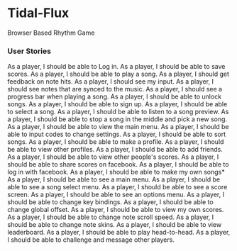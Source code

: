 # Tidal-Flux
Browser Based Rhythm Game


### User Stories
As a player, I should be able to Log in.
As a player, I should be able to save scores.
As a player, I should be able to play a song.
As a player, I should get feedback on note hits.
As a player, I should see my input.
As a player, I should see notes that are synced to the music.
As a player, I should see a progress bar when playing a song.
As a player, I should be able to unlock songs.
As a player, I should be able to sign up.
As a player, I should be able to select a song.
As a player, I should be able to listen to a song preview.
As a player, I should be able to stop a song in the middle and pick a new song.
As a player, I should be able to view the main menu. 
As a player, I should be able to input codes to change settings.
As a player, I should be able to sort songs.
As a player, I should be able to make a profile.
As a player, I should be able to view other profiles.
As a player, I should be able to add friends.
As a player, I should be able to view other people's scores.
As a player, I should be able to share scores on facebook.
As a player, I should be able to log in with facebook.
As a player, I should be able to make my own songs*
As a player, I should be able to see a main menu.
As a player, I should be able to see a song select menu.
As a player, I should be able to see a score screen.
As a player, I should be able to see an options menu.
As a player, I should be able to change key bindings.
As a player, I should be able to change global offset.
As a player, I should be able to view my own scores.
As a player, I should be able to change note scroll speed.
As a player, I should be able to change note skins.
As a player, I should be able to view leaderboard.
As a player, I should be able to play head-to-head.
As a player, I should be able to challenge and message other players.